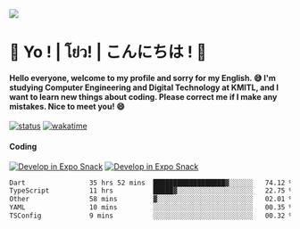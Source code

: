 <a href="#">
  <img src="https://user-images.githubusercontent.com/53619535/207896410-fee92aa4-65f2-4b27-91d3-86f8424178d3.gif" />
</a>

# 👋 Yo ! | โย่ว! | こんにちは ! 👋

<h4>Hello everyone, welcome to my profile and sorry for my English. 😅
I'm studying Computer Engineering and Digital Technology at KMITL, and I want to learn new things about coding. Please correct me if I make any mistakes. Nice to meet you! 😄</h4>

[![status](https://img.shields.io/badge/Freelance_status-Not_Avaliable-red)](https://whyzotee.vercel.app)
[![wakatime](https://wakatime.com/badge/user/3ff4daa0-dc37-4cca-9446-11cce239b396.svg)](https://wakatime.com/@3ff4daa0-dc37-4cca-9446-11cce239b396)

#### Coding
[![Develop in Expo Snack](https://img.shields.io/badge/Flutter-119EFF.svg?style=for-the-badge&logo=flutter&labelColor=FFF&logoColor=119EFF)](https://flutter.dev/)
[![Develop in Expo Snack](https://img.shields.io/badge/Expo-000.svg?style=for-the-badge&logo=EXPO&labelColor=FFF&logoColor=000)](https://expo.dev/)

<!--START_SECTION:waka-->

```txt
Dart                35 hrs 52 mins  ██████████████████▓░░░░░░   74.12 %
TypeScript          11 hrs          █████▓░░░░░░░░░░░░░░░░░░░   22.75 %
Other               58 mins         ▓░░░░░░░░░░░░░░░░░░░░░░░░   02.01 %
YAML                10 mins         ░░░░░░░░░░░░░░░░░░░░░░░░░   00.35 %
TSConfig            9 mins          ░░░░░░░░░░░░░░░░░░░░░░░░░   00.32 %
```

<!--END_SECTION:waka-->
